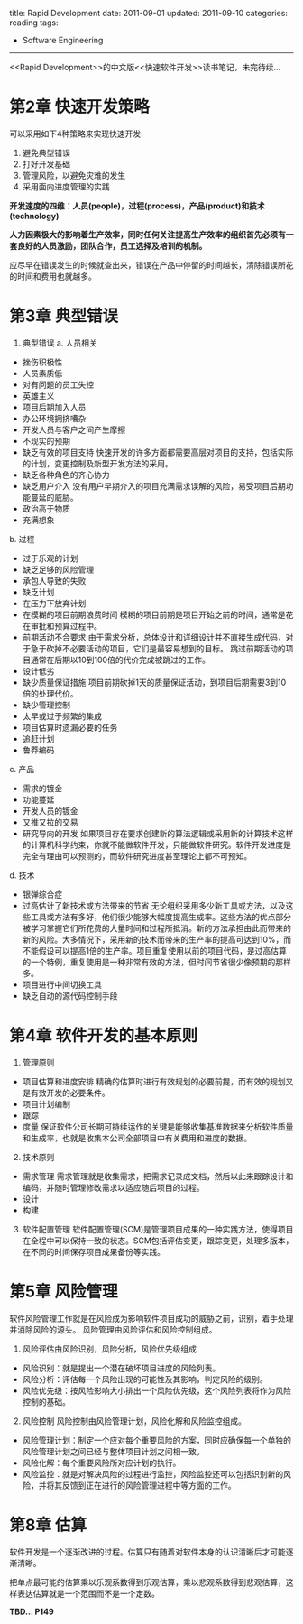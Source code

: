 title: Rapid Development
date: 2011-09-01
updated: 2011-09-10
categories: reading
tags: 
- Software Engineering
---

&lt;&lt;Rapid Development&gt;&gt;的中文版&lt;&lt;快速软件开发&gt;&gt;读书笔记，未完待续...<!--more-->

# 第2章 快速开发策略

可以采用如下4种策略来实现快速开发:
1. 避免典型错误
2. 打好开发基础
3. 管理风险，以避免灾难的发生
4. 采用面向进度管理的实践

**开发速度的四维：人员(people)，过程(process)，产品(product)和技术(technology)**

**人力因素极大的影响着生产效率，同时任何关注提高生产效率的组织首先必须有一套良好的人员激励，团队合作，员工选择及培训的机制。**

应尽早在错误发生的时候就查出来，错误在产品中停留的时间越长，清除错误所花的时间和费用也就越多。

# 第3章 典型错误

1. 典型错误
a. 人员相关
- 挫伤积极性
- 人员素质低
- 对有问题的员工失控
- 英雄主义
- 项目后期加入人员
- 办公环境拥挤嘈杂
- 开发人员与客户之间产生摩擦
- 不现实的预期
- 缺乏有效的项目支持
快速开发的许多方面都需要高层对项目的支持，包括实际的计划，变更控制及新型开发方法的采用。
- 缺乏各种角色的齐心协力
- 缺乏用户介入
没有用户早期介入的项目充满需求误解的风险，易受项目后期功能蔓延的威胁。
- 政治高于物质
- 充满想象

b. 过程
- 过于乐观的计划
- 缺乏足够的风险管理
- 承包人导致的失败
- 缺乏计划
- 在压力下放弃计划
- 在模糊的项目前期浪费时间
模糊的项目前期是项目开始之前的时间，通常是花在审批和预算过程中。
- 前期活动不合要求
由于需求分析，总体设计和详细设计并不直接生成代码，对于急于砍掉不必要活动的项目，它们是最容易想到的目标。
跳过前期活动的项目通常在后期以10到100倍的代价完成被跳过的工作。
- 设计低劣
- 缺少质量保证措施
项目前期砍掉1天的质量保证活动，到项目后期需要3到10倍的处理代价。
- 缺少管理控制
- 太早或过于频繁的集成
- 项目估算时遗漏必要的任务
- 追赶计划
- 鲁莽编码

c. 产品
- 需求的镀金
- 功能蔓延
- 开发人员的镀金
- 又推又拉的交易
- 研究导向的开发
如果项目存在要求创建新的算法逻辑或采用新的计算技术这样的计算机科学约束，你就不能做软件开发，只能做软件研究。软件开发进度是完全有理由可以预测的，而软件研究进度甚至理论上都不可预知。

d. 技术
- 银弹综合症
- 过高估计了新技术或方法带来的节省
无论组织采用多少新工具或方法，以及这些工具或方法有多好，他们很少能够大幅度提高生成率。这些方法的优点部分被学习掌握它们所花费的大量时间和过程所抵消。新的方法承担由此而带来的新的风险。大多情况下，采用新的技术而带来的生产率的提高可达到10%，而不能假设可以提高1倍的生产率。项目重复使用以前的项目代码，是过高估算的一个特例，重复使用是一种非常有效的方法，但时间节省很少像预期的那样多。
- 项目进行中间切换工具
- 缺乏自动的源代码控制手段

# 第4章 软件开发的基本原则
1. 管理原则
- 项目估算和进度安排
精确的估算时进行有效规划的必要前提，而有效的规划又是有效开发的必要条件。
- 项目计划编制
- 跟踪
- 度量
保证软件公司长期可持续运作的关键是能够收集基准数据来分析软件质量和生成率，也就是收集本公司全部项目中有关费用和进度的数据。

2. 技术原则
- 需求管理
需求管理就是收集需求，把需求记录成文档，然后以此来跟踪设计和编码，并随时管理修改需求以适应随后项目的过程。
- 设计
- 构建

3. 软件配置管理
软件配置管理(SCM)是管理项目成果的一种实践方法，使得项目在全程中可以保持一致的状态。SCM包括评估变更，跟踪变更，处理多版本，在不同的时间保存项目成果备份等实践。

# 第5章 风险管理
软件风险管理工作就是在风险成为影响软件项目成功的威胁之前，识别，着手处理并消除风险的源头。
风险管理由风险评估和风险控制组成。
1. 风险评估由风险识别，风险分析，风险优先级组成
- 风险识别：就是提出一个潜在破坏项目进度的风险列表。
- 风险分析：评估每一个风险出现的可能性及其影响，判定风险的级别。
- 风险优先级：按风险影响大小排出一个风险优先级，这个风险列表将作为风险控制的基础。
2. 风险控制
风险控制由风险管理计划，风险化解和风险监控组成。
- 风险管理计划：制定一个应对每个重要风险的方案，同时应确保每一个单独的风险管理计划之间已经与整体项目计划之间相一致。
- 风险化解：每个重要风险所对应计划的执行。
- 风险监控：就是对解决风险的过程进行监控，风险监控还可以包括识别新的风险，并将其反馈到正在进行的风险管理进程中等方面的工作。

# 第8章 估算
软件开发是一个逐渐改进的过程。估算只有随着对软件本身的认识清晰后才可能逐渐清晰。

把单点最可能的估算乘以乐观系数得到乐观估算，乘以悲观系数得到悲观估算，这样表达估算就是一个范围而不是一个定数。

**TBD... P149**
